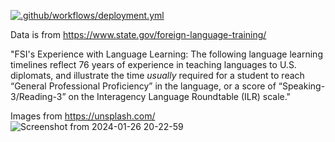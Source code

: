 [![.github/workflows/deployment.yml](https://github.com/acfriday/foreign-language-learning-timeline-webapp/actions/workflows/deployment.yml/badge.svg)](https://github.com/acfriday/foreign-language-learning-timeline-webapp/actions/workflows/deployment.yml)

Data is from https://www.state.gov/foreign-language-training/

"FSI's Experience with Language Learning:
The following language learning timelines reflect 76 years of experience in teaching languages to U.S. diplomats, and illustrate the time *usually* required for a student to reach “General Professional Proficiency” in the language, or a score of “Speaking-3/Reading-3” on the Interagency Language Roundtable (ILR) scale."

Images from https://unsplash.com/
![Screenshot from 2024-01-26 20-22-59](https://github.com/acfriday/foreign-language-learning-timeline-webapp/assets/82184168/2839b9e9-bc36-463d-9f68-ac19ae6a7282)


